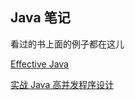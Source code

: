 ## Java 笔记
看过的书上面的例子都在这儿

[Effective Java](./EffectiveJava)

[实战 Java 高并发程序设计](./ConcurrentProgramDesign)

